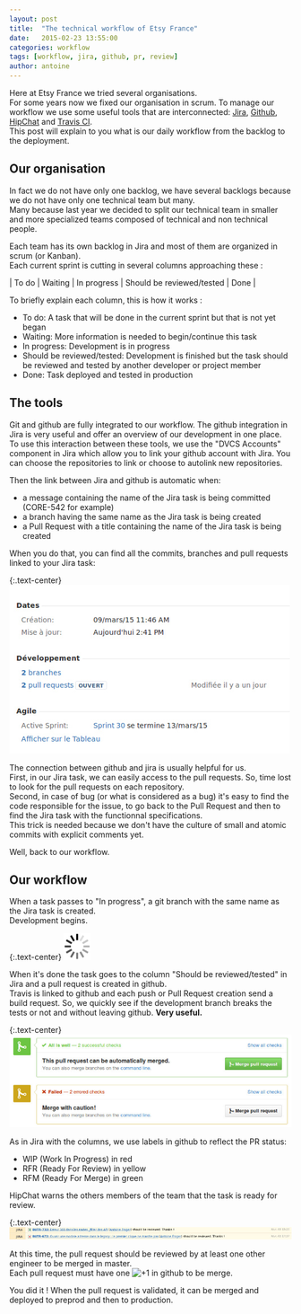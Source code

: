 ```yaml
---
layout: post
title:  "The technical workflow of Etsy France"
date:   2015-02-23 13:55:00
categories: workflow
tags: [workflow, jira, github, pr, review]
author: antoine
---
```


Here at Etsy France we tried several organisations.  
For some years now we fixed our organisation in scrum. To manage our workflow we use some useful tools that are interconnected: [Jira][jira], [Github][github], [HipChat][hipchat] and [Travis CI][travis].  
This post will explain to you what is our daily workflow from the backlog to the deployment.

## Our organisation

In fact we do not have only one backlog, we have several backlogs because we do not have only one technical team but many.  
Many because last year we decided to split our technical team in smaller and more specialized teams composed of technical and non technical people.

Each team has its own backlog in Jira and most of them are organized in scrum (or Kanban).  
Each current sprint is cutting in several columns approaching these : 

| To do | Waiting | In progress | Should be reviewed/tested | Done |

To briefly explain each column, this is how it works :

- To do: A task that will be done in the current sprint but that is not yet began
- Waiting: More information is needed to begin/continue this task
- In progress: Development is in progress
- Should be reviewed/tested: Development is finished but the task should be reviewed and tested by another developer or project member
- Done: Task deployed and tested in production

## The tools

Git and github are fully integrated to our workflow. The github integration in Jira is very useful and offer an overview of our development in one place.  
To use this interaction between these tools, we use the "DVCS Accounts" component in Jira which allow you to link your github account with Jira. You can choose the repositories to link or choose to autolink new repositories.

Then the link between Jira and github is automatic when:

 - a message containing the name of the Jira task is being committed (CORE-542 for example)
 - a branch having the same name as the Jira task is being created
 - a Pull Request with a title containing the name of the Jira task is being created

When you do that, you can find all the commits, branches and pull requests linked to your Jira task:

{:.text-center}
![PR, branches and commits displayed in Jira](/assets/technical-workflow/pr-branches-jira.jpg)

The connection between github and jira is usually helpful for us.  
First, in our Jira task, we can easily access to the pull requests. So, time lost to look for the pull requests on each repository.  
Second, in case of bug (or what is considered as a bug) it's easy to find the code responsible for the issue, to go back to the Pull Request and then to find the Jira task with the functionnal specifications.  
This trick is needed because we don't have the culture of small and atomic commits with explicit comments yet.

Well, back to our workflow.

## Our workflow

When a task passes to "In progress", a git branch with the same name as the Jira task is created.  
Development begins.

{:.text-center}
![Wait, writing in progress](/assets/technical-workflow/loading.gif)

When it's done the task goes to the column "Should be reviewed/tested" in Jira and a pull request is created in github.  
Travis is linked to github and each push or Pull Request creation send a build request. So, we quickly see if the development branch breaks the tests or not and without leaving github. **Very useful.**

{:.text-center}
![Travis integration in github](/assets/technical-workflow/travis-ci.jpg)

As in Jira with the columns, we use labels in github to reflect the PR status:

- WIP (Work In Progress) in red
- RFR (Ready For Review) in yellow
- RFM (Ready For Merge) in green

HipChat warns the others members of the team that the task is ready for review.

{:.text-center}
![Jira integration in HipChat](/assets/technical-workflow/hipchat.jpg)

At this time, the pull request should be reviewed by at least one other engineer to be merged in master.  
Each pull request must have one <img src="https://assets-cdn.github.com/images/icons/emoji/unicode/1f44d.png" alt="+1 in github" style="height:20px" /> to be merge.

You did it !
When the pull request is validated, it can be merged and deployed to preprod and then to production.


[jira]: https://www.atlassian.com/software/jira
[github]: https://github.com/
[hipchat]: https://www.hipchat.com/
[travis]: https://travis-ci.com/
